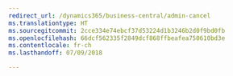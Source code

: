 ```yaml
---
redirect_url: /dynamics365/business-central/admin-cancel
ms.translationtype: HT
ms.sourcegitcommit: 2cce334e74ebcf37d53224d1b3246b2d0f9bd0fb
ms.openlocfilehash: 66dcf562335f2849dcf868ffbeafea750610bd3e
ms.contentlocale: fr-ch
ms.lasthandoff: 07/09/2018

---
```


